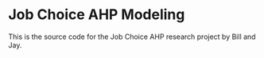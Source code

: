 # Job Choice AHP Modeling


This is the source code for the Job Choice AHP research project by Bill and Jay.
